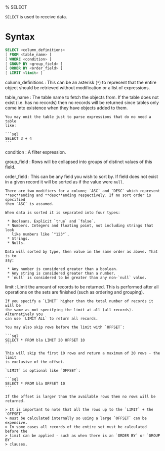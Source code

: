 % SELECT

`SELECT` is used to receive data.

Syntax
======

```sql
SELECT <column_definitions>
[ FROM <table_name> ]
[ WHERE <condition> ]
[ GROUP BY <group_field> ]
[ ORDER BY <order_field> ]
[ LIMIT <limit> ]
```

column_definitions
  : This can be an asterisk (`*`) to represent that the entire object should be
    retrieved without modification or a list of expressions.

table_name
  : The table name to fetch the objects from. If the table does not exist (i.e.
    has no records) then no records will be returned since tables only come into
    existence when they have objects added to them.

    You may omit the table just to parse expressions that do no need a table
    like:

    ```sql
    SELECT 3 + 4
    ```

condition
  : A filter expression.

group_field
  : Rows will be collapsed into groups of distinct values of this field.

order_field
  : This can be any field you wish to sort by. If field does not exist in a
    given record it will be sorted as if the value were `null`.

    There are two modifiers for a column; `ASC` and `DESC` which represent
    **asc**ending and **desc**ending respectively. If no sort order is specified
    then `ASC` is assumed.

    When data is sorted it is separated into four types:

     * Booleans. Explicit `true` and `false`.
     * Numbers. Integers and floating point, not including strings that look
       like numbers like `"123"`.
     * Strings.
     * Nulls.
     
    Data will sorted by type, then value in the same order as above. That is to
    say:
    
     * Any number is considered greater than a boolean.
     * Any string is considered greater than a number.
     * `null` is considered to be greater than any non-`null` value.

limit
  : Limit the amount of records to be returned. This is performed after all
    operations on the sets are finished (such as ordering and grouping).
    
    If you specify a `LIMIT` higher than the total number of records it will be
    the same as not specifying the limit at all (all records). Alternatively you
    can use `LIMIT ALL` to return all records.
    
    You may also skip rows before the limit with `OFFSET`:
    
    ```sql
    SELECT * FROM bla LIMIT 20 OFFSET 10
    ```
    
    This will skip the first 10 rows and return a maximum of 20 rows - the limit
    is exclusive of the offset.
    
    `LIMIT` is optional like `OFFSET`:
    
    ```sql
    SELECT * FROM bla OFFSET 10
    ```
    
    If the offset is larger than the available rows then no rows will be
    returned.
    
    > It is important to note that all the rows up to the `LIMIT` + the `OFFSET`
    > must be calculated internally so using a large `OFFSET` can be expensive.
    > In some cases all records of the entire set must be calculated before the
    > limit can be applied - such as when there is an `ORDER BY` or `GROUP BY`
    > clauses.
